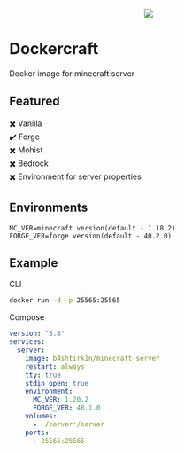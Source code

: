 <p align="center">
  <image src="./dockercraft-web/src/assets/docker-mark-blue.svg"/>
</p>

# Dockercraft

Docker image for minecraft server

## Featured

✖️ Vanilla  
✔️ Forge  
✖️ Mohist  
✖️ Bedrock  
✖️ Environment for server properties

## Environments

```
MC_VER=minecraft version(default - 1.18.2)
FORGE_VER=forge version(default - 40.2.0)
```

## Example

CLI

```sh
docker run -d -p 25565:25565
```

Compose

```yaml
version: "3.8"
services:
  server:
    image: b4shtirk1n/minecraft-server
    restart: always
    tty: true
    stdin_open: true
    environment:
      MC_VER: 1.20.2
      FORGE_VER: 48.1.0
    volumes:
      - ./server:/server
    ports:
      - 25565:25565
```
